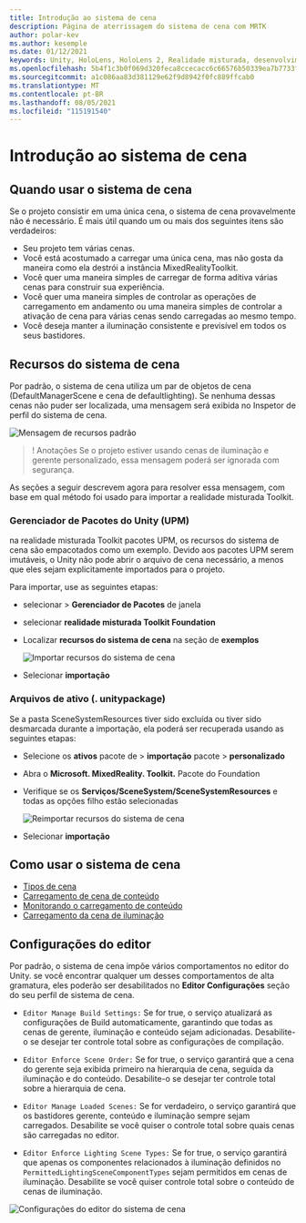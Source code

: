 ```yaml
---
title: Introdução ao sistema de cena
description: Página de aterrissagem do sistema de cena com MRTK
author: polar-kev
ms.author: kesemple
ms.date: 01/12/2021
keywords: Unity, HoloLens, HoloLens 2, Realidade misturada, desenvolvimento, MRTK,
ms.openlocfilehash: 5b4f1c3b0f069d320feca8ccecacc6c66576b50339ea7b7733f34525005dd842
ms.sourcegitcommit: a1c086aa83d381129e62f9d8942f0fc889ffcab0
ms.translationtype: MT
ms.contentlocale: pt-BR
ms.lasthandoff: 08/05/2021
ms.locfileid: "115191540"
---
```

# <a name="scene-system-getting-started"></a>Introdução ao sistema de cena

## <a name="when-to-use-the-scene-system"></a>Quando usar o sistema de cena

Se o projeto consistir em uma única cena, o sistema de cena provavelmente não é necessário. É mais útil quando um ou mais dos seguintes itens são verdadeiros:

- Seu projeto tem várias cenas.
- Você está acostumado a carregar uma única cena, mas não gosta da maneira como ela destrói a instância MixedRealityToolkit.
- Você quer uma maneira simples de carregar de forma aditiva várias cenas para construir sua experiência.
- Você quer uma maneira simples de controlar as operações de carregamento em andamento ou uma maneira simples de controlar a ativação de cena para várias cenas sendo carregadas ao mesmo tempo.
- Você deseja manter a iluminação consistente e previsível em todos os seus bastidores.

## <a name="scene-system-resources"></a>Recursos do sistema de cena

Por padrão, o sistema de cena utiliza um par de objetos de cena (DefaultManagerScene e cena de defaultlighting). Se nenhuma dessas cenas não puder ser localizada, uma mensagem será exibida no Inspetor de perfil do sistema de cena.

![Mensagem de recursos padrão](../images/scene-system/DefaultResourcesMessage.png)

>! Anotações Se o projeto estiver usando cenas de iluminação e gerente personalizado, essa mensagem poderá ser ignorada com segurança.

As seções a seguir descrevem agora para resolver essa mensagem, com base em qual método foi usado para importar a realidade misturada Toolkit.

### <a name="unity-package-manager-upm"></a>Gerenciador de Pacotes do Unity (UPM)

na realidade misturada Toolkit pacotes UPM, os recursos do sistema de cena são empacotados como um exemplo. Devido aos pacotes UPM serem imutáveis, o Unity não pode abrir o arquivo de cena necessário, a menos que eles sejam explicitamente importados para o projeto.

Para importar, use as seguintes etapas:

- selecionar   >  **Gerenciador de Pacotes** de janela
- selecionar **realidade misturada Toolkit Foundation**
- Localizar **recursos do sistema de cena** na seção de **exemplos**

  ![Importar recursos do sistema de cena](../images/scene-system/UpmImportSceneSystemResources.png)

- Selecionar **importação**

### <a name="asset-unitypackage-files"></a>Arquivos de ativo (. unitypackage)

Se a pasta SceneSystemResources tiver sido excluída ou tiver sido desmarcada durante a importação, ela poderá ser recuperada usando as seguintes etapas:

- Selecione os **ativos** pacote de  >  **importação** pacote  >  **personalizado**
- Abra o **Microsoft. MixedReality. Toolkit.** Pacote do Foundation
- Verifique se os **Serviços/SceneSystem/SceneSystemResources** e todas as opções filho estão selecionadas

  ![Reimportar recursos do sistema de cena](../images/scene-system/ReimportSceneSystemResources.png)

- Selecionar **importação**

## <a name="how-to-use-the-scene-system"></a>Como usar o sistema de cena

- [Tipos de cena](scene-system-scene-types.md)
- [Carregamento de cena de conteúdo](scene-system-content-loading.md)
- [Monitorando o carregamento de conteúdo](scene-system-load-progress.md)
- [Carregamento da cena de iluminação](scene-system-lighting-scenes.md)

## <a name="editor-settings"></a>Configurações do editor

Por padrão, o sistema de cena impõe vários comportamentos no editor do Unity. se você encontrar qualquer um desses comportamentos de alta gramatura, eles poderão ser desabilitados no **Editor Configurações** seção do seu perfil de sistema de cena.

- `Editor Manage Build Settings:` Se for true, o serviço atualizará as configurações de Build automaticamente, garantindo que todas as cenas de gerente, iluminação e conteúdo sejam adicionadas. Desabilite-o se desejar ter controle total sobre as configurações de compilação.

- `Editor Enforce Scene Order:` Se for true, o serviço garantirá que a cena do gerente seja exibida primeiro na hierarquia de cena, seguida da iluminação e do conteúdo. Desabilite-o se desejar ter controle total sobre a hierarquia de cena.

- `Editor Manage Loaded Scenes:` Se for verdadeiro, o serviço garantirá que os bastidores gerente, conteúdo e iluminação sempre sejam carregados. Desabilite se você quiser o controle total sobre quais cenas são carregadas no editor.

- `Editor Enforce Lighting Scene Types:` Se for true, o serviço garantirá que apenas os componentes relacionados à iluminação definidos no `PermittedLightingSceneComponentTypes` sejam permitidos em cenas de iluminação. Desabilite se você quiser controle total sobre o conteúdo de cenas de iluminação.

![Configurações do editor do sistema de cena](../images/scene-system/MRTK_SceneSystemProfileEditorSettings.PNG)
